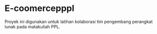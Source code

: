 # E-coomercepppl
Proyek ini digunakan untuk latihan kolaborasi tim pengembang perangkat lunak pada matakuliah PPL.
